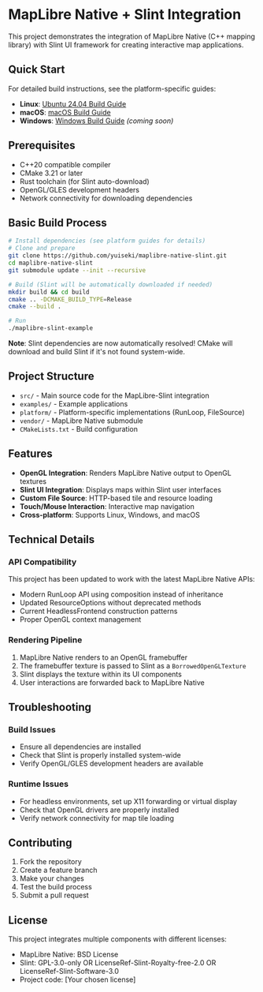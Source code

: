 # MapLibre Native + Slint Integration

This project demonstrates the integration of MapLibre Native (C++ mapping library) with Slint UI framework for creating interactive map applications.

## Quick Start

For detailed build instructions, see the platform-specific guides:

- **Linux**: [Ubuntu 24.04 Build Guide](docs/build/Linux_Ubuntu_24.md)
- **macOS**: [macOS Build Guide](docs/build/macOS_Apple_Silicon.md)
- **Windows**: [Windows Build Guide](docs/build/Windows.md) *(coming soon)*

## Prerequisites

- C++20 compatible compiler
- CMake 3.21 or later
- Rust toolchain (for Slint auto-download)
- OpenGL/GLES development headers
- Network connectivity for downloading dependencies

## Basic Build Process

```bash
# Install dependencies (see platform guides for details)
# Clone and prepare
git clone https://github.com/yuiseki/maplibre-native-slint.git
cd maplibre-native-slint
git submodule update --init --recursive

# Build (Slint will be automatically downloaded if needed)
mkdir build && cd build
cmake .. -DCMAKE_BUILD_TYPE=Release
cmake --build .

# Run
./maplibre-slint-example
```

**Note**: Slint dependencies are now automatically resolved! CMake will download and build Slint if it's not found system-wide.

## Project Structure

- `src/` - Main source code for the MapLibre-Slint integration
- `examples/` - Example applications
- `platform/` - Platform-specific implementations (RunLoop, FileSource)
- `vendor/` - MapLibre Native submodule
- `CMakeLists.txt` - Build configuration

## Features

- **OpenGL Integration**: Renders MapLibre Native output to OpenGL textures
- **Slint UI Integration**: Displays maps within Slint user interfaces
- **Custom File Source**: HTTP-based tile and resource loading
- **Touch/Mouse Interaction**: Interactive map navigation
- **Cross-platform**: Supports Linux, Windows, and macOS

## Technical Details

### API Compatibility
This project has been updated to work with the latest MapLibre Native APIs:
- Modern RunLoop API using composition instead of inheritance
- Updated ResourceOptions without deprecated methods
- Current HeadlessFrontend construction patterns
- Proper OpenGL context management

### Rendering Pipeline
1. MapLibre Native renders to an OpenGL framebuffer
2. The framebuffer texture is passed to Slint as a `BorrowedOpenGLTexture`
3. Slint displays the texture within its UI components
4. User interactions are forwarded back to MapLibre Native

## Troubleshooting

### Build Issues
- Ensure all dependencies are installed
- Check that Slint is properly installed system-wide
- Verify OpenGL/GLES development headers are available

### Runtime Issues
- For headless environments, set up X11 forwarding or virtual display
- Check that OpenGL drivers are properly installed
- Verify network connectivity for map tile loading

## Contributing

1. Fork the repository
2. Create a feature branch
3. Make your changes
4. Test the build process
5. Submit a pull request

## License

This project integrates multiple components with different licenses:
- MapLibre Native: BSD License
- Slint: GPL-3.0-only OR LicenseRef-Slint-Royalty-free-2.0 OR LicenseRef-Slint-Software-3.0
- Project code: [Your chosen license]